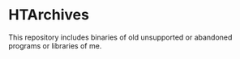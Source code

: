 # HTArchives
This repository includes binaries of old unsupported or abandoned programs or libraries of me.